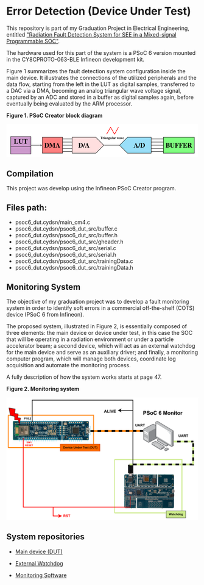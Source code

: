# Error Detection (Device Under Test)

This repository is part of my Graduation Project in Electrical Engineering, entitled ["Radiation Fault Detection System for SEE in a Mixed-signal Programmable SOC"](doc/graduation_thesis.pdf).

The hardware used for this part of the system is a PSoC 6 version mounted in the CY8CPROTO-063-BLE Infineon development kit.

Figure 1 summarizes the fault detection system configuration inside the main device.
It illustrates the connections of the utilized peripherals and the data flow, starting from the left
in the LUT as digital samples, transferred to a DAC via a DMA, becoming an analog triangular
wave voltage signal, captured by an ADC and stored in a buffer as digital samples again, before
eventually being evaluated by the ARM processor.

**Figure 1. PSoC Creator block diagram**

![Detection system](imgs/detection_scheme.png)

## Compilation

This project was develop using the Infineon PSoC Creator program.

## Files path:
* psoc6\_dut.cydsn/main\_cm4.c
* psoc6\_dut.cydsn/psoc6\_dut\_src/buffer.c
* psoc6\_dut.cydsn/psoc6\_dut\_src/buffer.h
* psoc6\_dut.cydsn/psoc6\_dut\_src/gheader.h
* psoc6\_dut.cydsn/psoc6\_dut\_src/serial.c
* psoc6\_dut.cydsn/psoc6\_dut\_src/serial.h
* psoc6\_dut.cydsn/psoc6\_dut\_src/trainingData.c
* psoc6\_dut.cydsn/psoc6\_dut\_src/trainingData.h

## Monitoring System

The objective of my graduation project was to develop a fault monitoring system
in order to identify soft errors in a commercial off-the-shelf (COTS) device (PSoC 6 from Infineon).

The proposed system, illustrated in Figure 2, is essentially composed of three elements: the main device or
device under test, in this case the SOC that will be operating in a radiation environment or under
a particle accelerator beam; a second device, which will act as an external watchdog for the main
device and serve as an auxiliary driver; and finally, a monitoring computer program, which will
manage both devices, coordinate log acquisition and automate the monitoring process.

A fully description of how the system works starts at page 47.

**Figure 2. Monitoring system**

![Monitoring system Menu](imgs/monitoring_system.png)

## System repositories

* [Main device (DUT)](https://github.com/eduardofabbris/error_detection)

* [External Watchdog](https://github.com/eduardofabbris/external_watchdog)

* [Monitoring Software](https://github.com/eduardofabbris/psoc_monitor)
